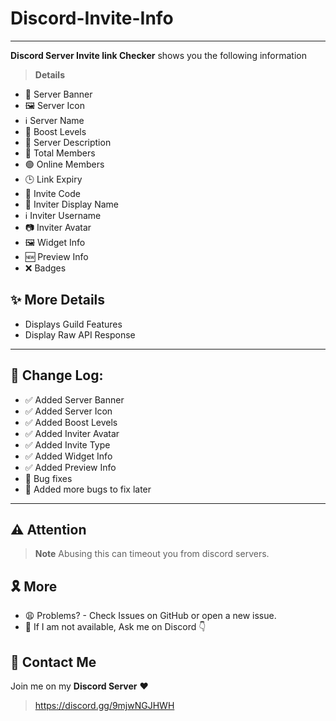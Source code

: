 # Discord-Invite-Info
---
**Discord Server Invite link Checker** shows you the following information
> **Details**
- 🌌 Server Banner
- 🖼️ Server Icon
- ℹ️ Server Name
- 🚀 Boost Levels
- 📃 Server Description
- 👥 Total Members
- 🟢 Online Members
- 🕒 Link Expiry
- 🤝 Invite Code
- 🙂 Inviter Display Name
- ℹ️ Inviter Username
- 📷 Inviter Avatar
- 🖼️ Widget Info
- 🆕 Preview Info
- ❌ Badges

## ✨ More Details
- Displays Guild Features
- Display Raw API Response

---

## 📜 Change Log:
- ✅ Added Server Banner
- ✅ Added Server Icon
- ✅ Added Boost Levels
- ✅ Added Inviter Avatar
- ✅ Added Invite Type
- ✅ Added Widget Info
- ✅ Added Preview Info
- 🐛 Bug fixes
- 🐞 Added more bugs to fix later

---

## ⚠️ Attention
> **Note**
> Abusing this can timeout you from discord servers.

## 🎗️ More
- 😩 Problems? - Check Issues on GitHub or open a new issue.
- 🚫 If I am not available, Ask me on Discord 👇

## 💬 Contact Me
Join me on my **Discord Server** ❤️
> https://discord.gg/9mjwNGJHWH
